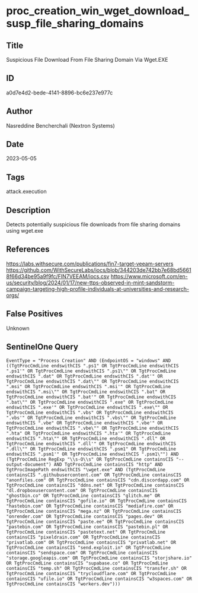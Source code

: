 # proc_creation_win_wget_download_susp_file_sharing_domains

## Title
Suspicious File Download From File Sharing Domain Via Wget.EXE

## ID
a0d7e4d2-bede-4141-8896-bc6e237e977c

## Author
Nasreddine Bencherchali (Nextron Systems)

## Date
2023-05-05

## Tags
attack.execution

## Description
Detects potentially suspicious file downloads from file sharing domains using wget.exe

## References
https://labs.withsecure.com/publications/fin7-target-veeam-servers
https://github.com/WithSecureLabs/iocs/blob/344203de742bb7e68bd56618f66d34be95a9f9fc/FIN7VEEAM/iocs.csv
https://www.microsoft.com/en-us/security/blog/2024/01/17/new-ttps-observed-in-mint-sandstorm-campaign-targeting-high-profile-individuals-at-universities-and-research-orgs/

## False Positives
Unknown

## SentinelOne Query
```
EventType = "Process Creation" AND (EndpointOS = "windows" AND ((TgtProcCmdLine endswithCIS ".ps1" OR TgtProcCmdLine endswithCIS ".ps1'" OR TgtProcCmdLine endswithCIS ".ps1\"" OR TgtProcCmdLine endswithCIS ".dat" OR TgtProcCmdLine endswithCIS ".dat'" OR TgtProcCmdLine endswithCIS ".dat\"" OR TgtProcCmdLine endswithCIS ".msi" OR TgtProcCmdLine endswithCIS ".msi'" OR TgtProcCmdLine endswithCIS ".msi\"" OR TgtProcCmdLine endswithCIS ".bat" OR TgtProcCmdLine endswithCIS ".bat'" OR TgtProcCmdLine endswithCIS ".bat\"" OR TgtProcCmdLine endswithCIS ".exe" OR TgtProcCmdLine endswithCIS ".exe'" OR TgtProcCmdLine endswithCIS ".exe\"" OR TgtProcCmdLine endswithCIS ".vbs" OR TgtProcCmdLine endswithCIS ".vbs'" OR TgtProcCmdLine endswithCIS ".vbs\"" OR TgtProcCmdLine endswithCIS ".vbe" OR TgtProcCmdLine endswithCIS ".vbe'" OR TgtProcCmdLine endswithCIS ".vbe\"" OR TgtProcCmdLine endswithCIS ".hta" OR TgtProcCmdLine endswithCIS ".hta'" OR TgtProcCmdLine endswithCIS ".hta\"" OR TgtProcCmdLine endswithCIS ".dll" OR TgtProcCmdLine endswithCIS ".dll'" OR TgtProcCmdLine endswithCIS ".dll\"" OR TgtProcCmdLine endswithCIS ".psm1" OR TgtProcCmdLine endswithCIS ".psm1'" OR TgtProcCmdLine endswithCIS ".psm1\"") AND (TgtProcCmdLine RegExp "\\s-O\\s" OR TgtProcCmdLine containsCIS "--output-document") AND TgtProcCmdLine containsCIS "http" AND TgtProcImagePath endswithCIS "\wget.exe" AND (TgtProcCmdLine containsCIS ".githubusercontent.com" OR TgtProcCmdLine containsCIS "anonfiles.com" OR TgtProcCmdLine containsCIS "cdn.discordapp.com" OR TgtProcCmdLine containsCIS "ddns.net" OR TgtProcCmdLine containsCIS "dl.dropboxusercontent.com" OR TgtProcCmdLine containsCIS "ghostbin.co" OR TgtProcCmdLine containsCIS "glitch.me" OR TgtProcCmdLine containsCIS "gofile.io" OR TgtProcCmdLine containsCIS "hastebin.com" OR TgtProcCmdLine containsCIS "mediafire.com" OR TgtProcCmdLine containsCIS "mega.nz" OR TgtProcCmdLine containsCIS "onrender.com" OR TgtProcCmdLine containsCIS "pages.dev" OR TgtProcCmdLine containsCIS "paste.ee" OR TgtProcCmdLine containsCIS "pastebin.com" OR TgtProcCmdLine containsCIS "pastebin.pl" OR TgtProcCmdLine containsCIS "pastetext.net" OR TgtProcCmdLine containsCIS "pixeldrain.com" OR TgtProcCmdLine containsCIS "privatlab.com" OR TgtProcCmdLine containsCIS "privatlab.net" OR TgtProcCmdLine containsCIS "send.exploit.in" OR TgtProcCmdLine containsCIS "sendspace.com" OR TgtProcCmdLine containsCIS "storage.googleapis.com" OR TgtProcCmdLine containsCIS "storjshare.io" OR TgtProcCmdLine containsCIS "supabase.co" OR TgtProcCmdLine containsCIS "temp.sh" OR TgtProcCmdLine containsCIS "transfer.sh" OR TgtProcCmdLine containsCIS "trycloudflare.com" OR TgtProcCmdLine containsCIS "ufile.io" OR TgtProcCmdLine containsCIS "w3spaces.com" OR TgtProcCmdLine containsCIS "workers.dev")))

```